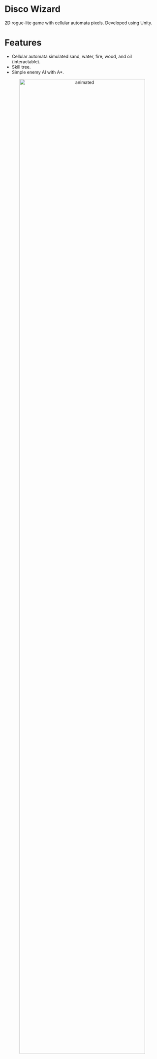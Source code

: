 # Disco Wizard
2D rogue-lite game with cellular automata pixels. Developed using Unity.

# Features
* Cellular automata simulated sand, water, fire, wood, and oil (interactable).
* Skill tree.
* Simple enemy AI with A*.

<p align="center">
  <img src="https://github.com/onurcanyasar/Disco-Wizard/blob/master/Assets/demo%20disco%20wizard.gif" alt="animated"  width="90%" height="90%"
    />
</p>
